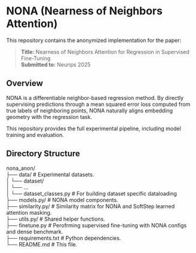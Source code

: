 # NONA (Nearness of Neighbors Attention)

This repository contains the anonymized implementation for the paper:

> **Title:** Nearness of Neighbors Attention for Regression in Supervised Fine-Tuning  
> **Submitted to:** Neurips 2025

## Overview

NONA is a differentiable neighbor-based regression method. By directly supervising predictions through a mean squared error loss computed from true labels of neighboring points, NONA naturally aligns embedding geometry with the regression task.

This repository provides the full experimental pipeline, including model training and evaluation.

## Directory Structure  
nona_anon/  
├── data/ # Experimental datasets.  
│ └── dataset/  
│  └── ...  
│ └── dataset_classes.py # For building dataset specific dataloading  
├── models.py/ # NONA model components.  
├── similarity.py/ # Similarity matrix for NONA and SoftStep learned attention masking.  
├── utils.py/ # Shared helper functions.  
├── finetune.py # Perofrming supervised fine-tuning with NONA configs and dense benchmark.  
├── requirements.txt # Python dependencies.  
└── README.md # This file.  

